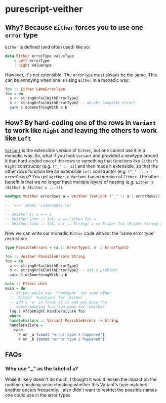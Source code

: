 # purescript-veither

## Why? Because `Either` forces you to use one `error` type

`Either` is defined (and often used) like so:
```purescript
data Either errorType valueType
    = Left errorType
    | Right valueType
```

However, it's not extensible. The `errorType` must always be the same. This can be annoying when one is using `Either` in a monadic way:

```purescript
foo :: Either SameErrorType
foo = do
  a <- stringOrFailWithErrorType1
  b <- stringOrFailWithErrorType2 -- uh-oh! Compiler error!
  pure $ doSomethingWith a b
```

## How? By hard-coding one of the rows in `Variant` to work like `Right` and leaving the others to work like `Left`

[`Variant`](https://github.com/natefaubion/purescript-variant) is the extensible version of `Either`, but one cannot use it in a monadic way. So, what if you took `Variant` and provided a newtype around it that hard-coded one of the rows to something that functions like `Either`'s `Right` constructor (e.g. `("_" :: a)`) and then made it extensible, so that the other rows function like an extensible `Left` constructor (e.g. `("_" :: a | errorRows)`)? You get `Veither`, a `Variant`-based version of `Either`. The other benefit is that we no longer have multiple layers of nesting (e.g. `Either a (Either b (Either c ...))`).

```purescript
newtype Veither errorRows a = Veither (Variant ("_" :: a | errorRows))
--
-- `=~=` means 'isomorphic to'
--
-- Veither () a =~= a
-- Veither (foo :: Int) a == Either Int a
-- Veither (foo :: Int, bar :: String) a == Either Int (Either String a)
```

Now we can write our monadic `Either` code without the 'same error type' restriction:

```purescript
type PossibleErrors = (a :: ErrorType1, b :: ErrorType2)

foo :: Veither PossibleErrors String
foo = do
  a <- stringOrFailWithErrorType1
  b <- stringOrFailWithErrorType2 -- not a problem!
  pure $ doSomethingWith a b

main :: Effect Unit
main = do
  -- if you would use `fromRight` (or some other
  -- `Either` function) for `Either`, 
  -- add a 'v' in front of it and you have the
  -- corresponding function name for `Veither`
  log $ vfromRight handleFailure foo 
  where
  handleFailure :: Variant PossibleErrors -> String
  handleFailure =
    case_
      # on _a (const "error type 1 happened")
      # on _b (const "error type 2 happened")
```

## FAQs

### Why use "_" as the label of `a`?

While it likely doesn't do much, I thought it would lessen the impact on the runtime checking since checking whether this Variant's type matches another occurs frequently. I also didn't want to restrict the possible names one could use in the error types.